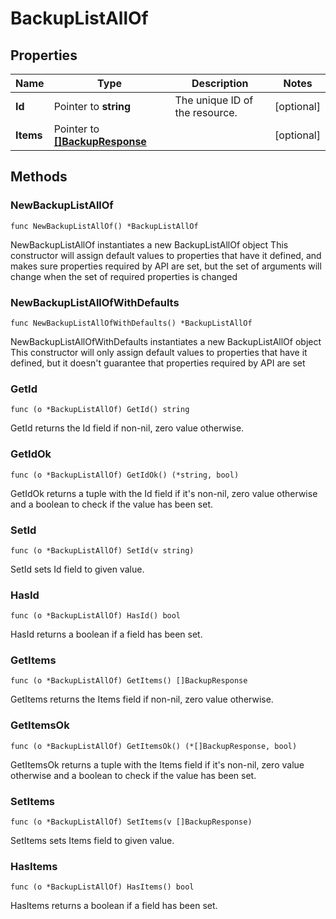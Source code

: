 # BackupListAllOf

## Properties

|Name | Type | Description | Notes|
|------------ | ------------- | ------------- | -------------|
|**Id** | Pointer to **string** | The unique ID of the resource. | [optional] |
|**Items** | Pointer to [**[]BackupResponse**](BackupResponse.md) |  | [optional] |

## Methods

### NewBackupListAllOf

`func NewBackupListAllOf() *BackupListAllOf`

NewBackupListAllOf instantiates a new BackupListAllOf object
This constructor will assign default values to properties that have it defined,
and makes sure properties required by API are set, but the set of arguments
will change when the set of required properties is changed

### NewBackupListAllOfWithDefaults

`func NewBackupListAllOfWithDefaults() *BackupListAllOf`

NewBackupListAllOfWithDefaults instantiates a new BackupListAllOf object
This constructor will only assign default values to properties that have it defined,
but it doesn't guarantee that properties required by API are set

### GetId

`func (o *BackupListAllOf) GetId() string`

GetId returns the Id field if non-nil, zero value otherwise.

### GetIdOk

`func (o *BackupListAllOf) GetIdOk() (*string, bool)`

GetIdOk returns a tuple with the Id field if it's non-nil, zero value otherwise
and a boolean to check if the value has been set.

### SetId

`func (o *BackupListAllOf) SetId(v string)`

SetId sets Id field to given value.

### HasId

`func (o *BackupListAllOf) HasId() bool`

HasId returns a boolean if a field has been set.

### GetItems

`func (o *BackupListAllOf) GetItems() []BackupResponse`

GetItems returns the Items field if non-nil, zero value otherwise.

### GetItemsOk

`func (o *BackupListAllOf) GetItemsOk() (*[]BackupResponse, bool)`

GetItemsOk returns a tuple with the Items field if it's non-nil, zero value otherwise
and a boolean to check if the value has been set.

### SetItems

`func (o *BackupListAllOf) SetItems(v []BackupResponse)`

SetItems sets Items field to given value.

### HasItems

`func (o *BackupListAllOf) HasItems() bool`

HasItems returns a boolean if a field has been set.


